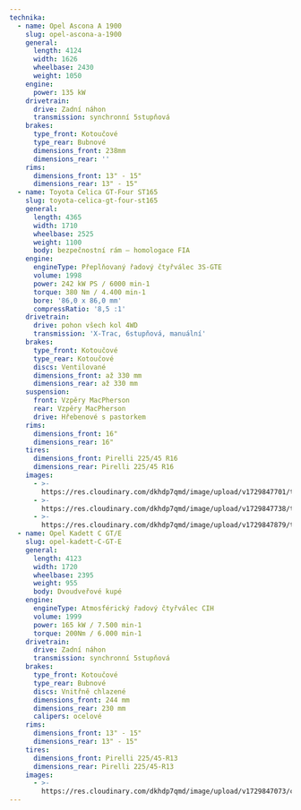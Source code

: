 ```yaml
---
technika:
  - name: Opel Ascona A 1900
    slug: opel-ascona-a-1900
    general:
      length: 4124
      width: 1626
      wheelbase: 2430
      weight: 1050
    engine:
      power: 135 kW
    drivetrain:
      drive: Zadní náhon
      transmission: synchronní 5stupňová
    brakes:
      type_front: Kotoučové
      type_rear: Bubnové
      dimensions_front: 238mm
      dimensions_rear: ''
    rims:
      dimensions_front: 13" - 15"
      dimensions_rear: 13" - 15"
  - name: Toyota Celica GT-Four ST165
    slug: toyota-celica-gt-four-st165
    general:
      length: 4365
      width: 1710
      wheelbase: 2525
      weight: 1100
      body: bezpečnostní rám – homologace FIA
    engine:
      engineType: Přeplňovaný řadový čtyřválec 3S-GTE
      volume: 1998
      power: 242 kW PS / 6000 min-1
      torque: 380 Nm / 4.400 min-1
      bore: '86,0 x 86,0 mm'
      compressRatio: '8,5 :1'
    drivetrain:
      drive: pohon všech kol 4WD
      transmission: 'X-Trac, 6stupňová, manuální'
    brakes:
      type_front: Kotoučové
      type_rear: Kotoučové
      discs: Ventilované
      dimensions_front: až 330 mm
      dimensions_rear: až 330 mm
    suspension:
      front: Vzpěry MacPherson
      rear: Vzpěry MacPherson
      drive: Hřebenové s pastorkem
    rims:
      dimensions_front: 16"
      dimensions_rear: 16"
    tires:
      dimensions_front: Pirelli 225/45 R16
      dimensions_rear: Pirelli 225/45 R16
    images:
      - >-
        https://res.cloudinary.com/dkhdp7qmd/image/upload/v1729847701/toyota_6_zukcni.webp
      - >-
        https://res.cloudinary.com/dkhdp7qmd/image/upload/v1729847738/toyota_8_uefkim.webp
      - >-
        https://res.cloudinary.com/dkhdp7qmd/image/upload/v1729847879/toyota_12_tso8wo.webp
  - name: Opel Kadett C GT/E
    slug: opel-kadett-C-GT-E
    general:
      length: 4123
      width: 1720
      wheelbase: 2395
      weight: 955
      body: Dvoudveřové kupé
    engine:
      engineType: Atmosférický řadový čtyřválec CIH
      volume: 1999
      power: 165 kW / 7.500 min-1
      torque: 200Nm / 6.000 min-1
    drivetrain:
      drive: Zadní náhon
      transmission: synchronní 5stupňová
    brakes:
      type_front: Kotoučové
      type_rear: Bubnové
      discs: Vnitřně chlazené
      dimensions_front: 244 mm
      dimensions_rear: 230 mm
      calipers: ocelové
    rims:
      dimensions_front: 13" - 15"
      dimensions_rear: 13" - 15"
    tires:
      dimensions_front: Pirelli 225/45-R13
      dimensions_rear: Pirelli 225/45-R13
    images:
      - >-
        https://res.cloudinary.com/dkhdp7qmd/image/upload/v1729847073/cadet_1_kz9pjf.webp
---
```



